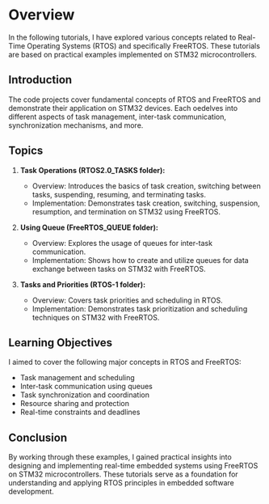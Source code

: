 # Overview

In the following tutorials, I have explored various concepts related to Real-Time Operating Systems (RTOS) and specifically FreeRTOS. These tutorials are based on practical examples implemented on STM32 microcontrollers.

## Introduction

The code projects cover fundamental concepts of RTOS and FreeRTOS and demonstrate their application on STM32 devices. Each oedelves into different aspects of task management, inter-task communication, synchronization mechanisms, and more.

## Topics

1. **Task Operations (RTOS2.0_TASKS folder):**
   - Overview: Introduces the basics of task creation, switching between tasks, suspending, resuming, and terminating tasks.
   - Implementation: Demonstrates task creation, switching, suspension, resumption, and termination on STM32 using FreeRTOS.

2. **Using Queue (FreeRTOS_QUEUE folder):**
   - Overview: Explores the usage of queues for inter-task communication.
   - Implementation: Shows how to create and utilize queues for data exchange between tasks on STM32 with FreeRTOS.

3. **Tasks and Priorities (RTOS-1 folder):**
   - Overview: Covers task priorities and scheduling in RTOS.
   - Implementation: Demonstrates task prioritization and scheduling techniques on STM32 with FreeRTOS.

## Learning Objectives

I aimed to cover the following major concepts in RTOS and FreeRTOS:

- Task management and scheduling
- Inter-task communication using queues
- Task synchronization and coordination
- Resource sharing and protection
- Real-time constraints and deadlines

## Conclusion

By working through these examples, I gained practical insights into designing and implementing real-time embedded systems using FreeRTOS on STM32 microcontrollers. These tutorials serve as a foundation for understanding and applying RTOS principles in embedded software development.

